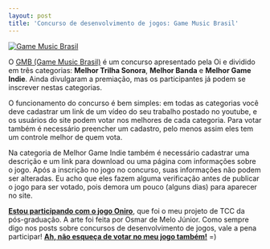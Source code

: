 ```yaml
---
layout: post
title: 'Concurso de desenvolvimento de jogos: Game Music Brasil'
---
```


[![Game Music Brasil](http://gamedeveloper.com.br/blog/wp-content/uploads/2011/08/gmb_logo.png "Game Music Brasil")](http://www.gamemusicbrasil.com.br)

O [GMB (Game Music Brasil)](http://www.gamemusicbrasil.com.br "GMB") é um concurso apresentado pela Oi e dividido em três categorias: **Melhor Trilha Sonora**, **Melhor Banda** e **Melhor Game Indie**. Ainda divulgaram a premiação, mas os participantes já podem se inscrever nestas categorias.

O funcionamento do concurso é bem simples: em todas as categorias você deve cadastrar um link de um vídeo do seu trabalho postado no youtube, e os usuários do site podem votar nos melhores de cada categoria. Para votar também é necessário preencher um cadastro, pelo menos assim eles tem um controle melhor de quem vota.

Na categoria de Melhor Game Indie também é necessário cadastrar uma descrição e um link para download ou uma página com informações sobre o jogo. Após a inscrição no jogo no concurso, suas informações não podem ser alteradas. Eu acho que eles fazem alguma verificação antes de publicar o jogo para ser votado, pois demora um pouco (alguns dias) para aparecer no site.

**[Estou participando com o jogo Oniro](http://www.gamemusicbrasil.com.br/index.php?/pages/melhor-game-indie-todos/114 "Oniro")**, que foi o meu projeto de TCC da pós-graduação. A arte foi feita por Osmar de Melo Júnior. Como sempre digo nos posts sobre concursos de desenvolvimento de jogos, vale a pena participar! **[Ah, não esqueça de votar no meu jogo também!](http://www.gamemusicbrasil.com.br/index.php?/pages/melhor-game-indie-todos/114 "Oniro")** =)
